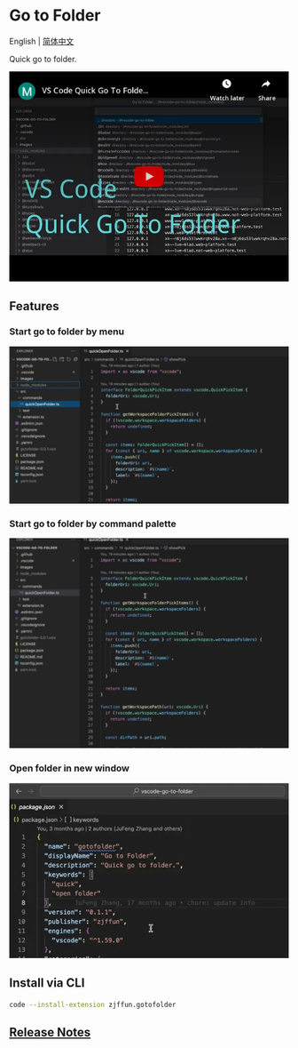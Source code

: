 # Go to Folder

English | [简体中文](./README.zh-CN.md)

Quick go to folder.

[![video](./images/video.webp)](https://www.youtube.com/watch?v=ORRnb8-WRrc)

## Features

### Start go to folder by menu

![Go to folder by menu](images/go-to-folder-by-menu.webp)

### Start go to folder by command palette

![Go to folder by command palette](images/go-to-folder-by-command-palette.webp)

### Open folder in new window

![Open folder in new window](images/open-folder-in-new-window.webp)

## Install via CLI

```bash
code --install-extension zjffun.gotofolder
```

## [Release Notes](./CHANGELOG.md)
